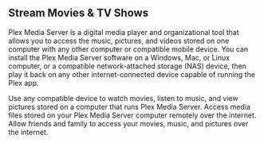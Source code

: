 ## Stream Movies & TV Shows

Plex Media Server is a digital media player and organizational tool that allows you to access the music, pictures, and videos stored on one computer with any other computer or compatible mobile device. You can install the Plex Media Server software on a Windows, Mac, or Linux computer, or a compatible network-attached storage (NAS) device, then play it back on any other internet-connected device capable of running the Plex app.

Use any compatible device to watch movies, listen to music, and view pictures stored on a computer that runs Plex Media Server. Access media files stored on your Plex Media Server computer remotely over the internet. Allow friends and family to access your movies, music, and pictures over the internet. 